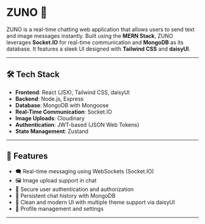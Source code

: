 # ZUNO 💬

ZUNO is a real-time chatting web application that allows users to send text and image messages instantly. Built using the **MERN Stack**, ZUNO leverages **Socket.IO** for real-time communication and **MongoDB** as its database. It features a sleek UI designed with **Tailwind CSS** and **daisyUI**.

---

## 🛠️ Tech Stack

- **Frontend**: React (JSX), Tailwind CSS, daisyUI
- **Backend**: Node.js, Express
- **Database**: MongoDB with Mongoose
- **Real-Time Communication**: Socket.IO
- **Image Uploads**: Cloudinary
- **Authentication**: JWT-based (JSON Web Tokens)
- **State Management**: Zustand

---

## 🚀 Features

- 🗨️ Real-time messaging using WebSockets (Socket.IO)
- 🖼️ Image upload support in chat
- 🔐 Secure user authentication and authorization
- 🧠 Persistent chat history with MongoDB
- 🌙 Clean and modern UI with multiple theme support via daisyUI
- 👤 Profile management and settings

---

